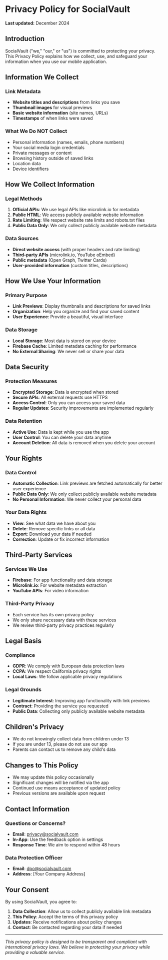 # Privacy Policy for SocialVault

**Last updated:** December 2024

## Introduction

SocialVault ("we," "our," or "us") is committed to protecting your privacy. This Privacy Policy explains how we collect, use, and safeguard your information when you use our mobile application.

## Information We Collect

### Link Metadata
- **Website titles and descriptions** from links you save
- **Thumbnail images** for visual previews
- **Basic website information** (site names, URLs)
- **Timestamps** of when links were saved

### What We Do NOT Collect
- Personal information (names, emails, phone numbers)
- Your social media login credentials
- Private messages or content
- Browsing history outside of saved links
- Location data
- Device identifiers

## How We Collect Information

### Legal Methods
1. **Official APIs**: We use legal APIs like microlink.io for metadata
2. **Public HTML**: We access publicly available website information
3. **Rate Limiting**: We respect website rate limits and robots.txt files
4. **Public Data Only**: We only collect publicly available website metadata

### Data Sources
- **Direct website access** (with proper headers and rate limiting)
- **Third-party APIs** (microlink.io, YouTube oEmbed)
- **Public metadata** (Open Graph, Twitter Cards)
- **User-provided information** (custom titles, descriptions)

## How We Use Your Information

### Primary Purpose
- **Link Previews**: Display thumbnails and descriptions for saved links
- **Organization**: Help you organize and find your saved content
- **User Experience**: Provide a beautiful, visual interface

### Data Storage
- **Local Storage**: Most data is stored on your device
- **Firebase Cache**: Limited metadata caching for performance
- **No External Sharing**: We never sell or share your data

## Data Security

### Protection Measures
- **Encrypted Storage**: Data is encrypted when stored
- **Secure APIs**: All external requests use HTTPS
- **Access Control**: Only you can access your saved data
- **Regular Updates**: Security improvements are implemented regularly

### Data Retention
- **Active Use**: Data is kept while you use the app
- **User Control**: You can delete your data anytime
- **Account Deletion**: All data is removed when you delete your account

## Your Rights

### Data Control
- **Automatic Collection**: Link previews are fetched automatically for better user experience
- **Public Data Only**: We only collect publicly available website metadata
- **No Personal Information**: We never collect your personal data

### Your Data Rights
- **View**: See what data we have about you
- **Delete**: Remove specific links or all data
- **Export**: Download your data if needed
- **Correction**: Update or fix incorrect information

## Third-Party Services

### Services We Use
- **Firebase**: For app functionality and data storage
- **Microlink.io**: For website metadata extraction
- **YouTube APIs**: For video information

### Third-Party Privacy
- Each service has its own privacy policy
- We only share necessary data with these services
- We review third-party privacy practices regularly

## Legal Basis

### Compliance
- **GDPR**: We comply with European data protection laws
- **CCPA**: We respect California privacy rights
- **Local Laws**: We follow applicable privacy regulations

### Legal Grounds
- **Legitimate Interest**: Improving app functionality with link previews
- **Contract**: Providing the service you requested
- **Public Data**: Collecting only publicly available website metadata

## Children's Privacy

- We do not knowingly collect data from children under 13
- If you are under 13, please do not use our app
- Parents can contact us to remove any child's data

## Changes to This Policy

- We may update this policy occasionally
- Significant changes will be notified via the app
- Continued use means acceptance of updated policy
- Previous versions are available upon request

## Contact Information

### Questions or Concerns?
- **Email**: privacy@socialvault.com
- **In-App**: Use the feedback option in settings
- **Response Time**: We aim to respond within 48 hours

### Data Protection Officer
- **Email**: dpo@socialvault.com
- **Address**: [Your Company Address]

## Your Consent

By using SocialVault, you agree to:
1. **Data Collection**: Allow us to collect publicly available link metadata
2. **This Policy**: Accept the terms of this privacy policy
3. **Updates**: Receive notifications about policy changes
4. **Contact**: Be contacted regarding your data if needed

---

*This privacy policy is designed to be transparent and compliant with international privacy laws. We believe in protecting your privacy while providing a valuable service.*
